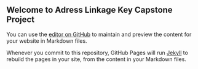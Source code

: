 ## Welcome to Adress Linkage Key Capstone Project

You can use the [editor on GitHub](https://github.com/SarithaVikram/CapstoneProject_AddressLinkageKey/edit/main/README.md) to maintain and preview the content for your website in Markdown files.

Whenever you commit to this repository, GitHub Pages will run [Jekyll](https://jekyllrb.com/) to rebuild the pages in your site, from the content in your Markdown files.


